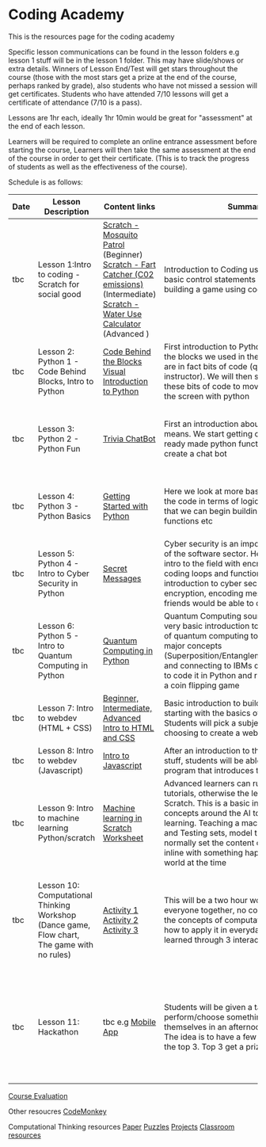 
# Coding Academy

This is the resources page for the coding academy

Specific lesson communications can be found in the lesson folders e.g lesson 1 stuff will be in the lesson 1 folder. This may have slide/shows or extra details. Winners of Lesson End/Test will get stars throughout the course (those with the most stars get a prize at the end of the course, perhaps ranked by grade), also students who have not missed a session will get certificates. Students who have attended 7/10 lessons will get a certificate of attendance (7/10 is a pass). 

Lessons are 1hr each, ideally 1hr 10min would be great for "assessment" at the end of each lesson. 

Learners will be required to complete an online entrance assessment before starting the course, Learners will then take the same assessment at the end of the course in order to get their certificate. (This is to track the progress of students as well as the effectiveness of the course). 

Schedule is as follows:


|Date| Lesson Description | Content links | Summary| Lesson End/Test
|-------|----------------------------------------------------|-------------------------------------------------|---------------------------------------------------------------------------------|---------------|
| tbc | Lesson 1:Intro to coding - Scratch for social good | [Scratch - Mosquito Patrol](https://projects.raspberrypi.org/en/projects/cd-sebento-scratch-1) (Beginner) <br>   [Scratch - Fart Catcher (C02 emissions)](https://projects.raspberrypi.org/en/projects/cd-sebento-scratch-3) (Intermediate) <br>[Scratch - Water Use Calculator](https://projects.raspberrypi.org/en/projects/cd-sebento-scratch-2) (Advanced )  | Introduction to Coding using Scratch. Here basic control statements are encountered in building a game using code blocks | Customise and play game|
| tbc | Lesson 2: Python 1 - Code Behind Blocks, Intro to Python                 | [Code Behind the Blocks](https://hourofpython.trinket.io/from-blocks-to-code-with-trinket#/reading-our-code/for-loops-in-code) <br> [Visual Introduction to Python](https://hourofpython.trinket.io/a-visual-introduction-to-python#/welcome/an-hour-of-code)                                       | First introduction to Python. We see how the blocks we used in the previous lesson are in fact bits of code (quick demo by instructor). We will then start playing with these bits of code to move a turtle around the screen with python | Kahoot quiz in the last 10 minutes |
| tbc | Lesson 3: Python 2 - Python Fun                           |   [Trivia ChatBot](https://app.codemonkey.com/hour-of-code/trivia-chatbot/course#2)  | First an introduction about what "trivia" means. We start getting comfortable with ready made python functions using them to create a chat bot| Last 10 minutes, see who can get the furtherest in [this](https://app.codemonkey.com/banana-tales/challenges/3-introduction) coding game 
| tbc | Lesson 4: Python 3 - Python Basics       |   [Getting Started with Python](https://docs.trinket.io/getting-started-with-python#/dictionaries/storing-information-together)                                                                                                 |Here we look at more basic components of the code in terms of logic and operations so that we can begin building our own functions etc | In the last 10 minutes see who can get the furtherest in [this](https://silentteacher.toxicode.fr/hour_of_code.html?theme=basic_python) game  |
| tbc | Lesson 5: Python 4 - Intro to Cyber Security in Python      | [Secret Messages](https://projects.raspberrypi.org/en/projects/secret-messages)                                                                                                                                          |Cyber security is an important component of the software sector. Here we give an intro to the field with encryption. We start coding loops and functions of our own in an introduction to cyber security with encryption, encoding messages that only friends would be able to decode | Decode a special message TBC|
| tbc | Lesson 6: Python 5 - Intro to Quantum Computing in Python     | [Quantum Computing in Python](https://github.com/TamatiB/coding_academy/tree/master/lesson_6)                                                                                                                                                                                     | Quantum Computing sounds crazy and it is, very basic introduction to the crazy world of quantum computing touching on basic major concepts (Superposition/Entanglement/Teleportation) and connecting to IBMs quantum computer to code it in Python and run a simulation for a coin flipping game| Play the coin flip game and always lose|
| tbc | Lesson 7: Intro to webdev (HTML + CSS)                         | [Beginner, Intermediate, Advanced Intro to HTML and CSS](https://projects.raspberrypi.org/en/coderdojo/21)                                                                                                                        | Basic introduction to building websites starting with the basics of HTML and CSS. Students will pick a subject of their choosing to create a website| tbc|
| tbc| Lesson 8: Intro to webdev (Javascript)                                 | [Intro to Javascript](https://hourofcode.com/vidcodeplastic)                                                                                                     | After an introduction to the HTML and CSS stuff, students will be able to go through a program that introduces them to Javascript.| tbc|
| tbc | Lesson 9: Intro to machine learning Python/scratch               | [Machine learning in Scratch Worksheet](https://machinelearningforkids.co.uk/#!/worksheets)                                                                                                                                                     | Advanced learners can run the Python tutorials, otherwise the lesson will be in Scratch. This is a basic introduction to the concepts around the AI tool Machine learning. Teaching a machine to learn, Train and Testing sets, model training. We normally set the content of this tutorial to be inline with something happening in the world at the time | Playing with the machine and seeing what it has learned or not learned|
| tbc | Lesson 10: Computational Thinking Workshop (Dance game, Flow chart, The game with no rules)  | [Activity 1](https://www.youtube.com/watch?v=II7tuwpifIM&ab_channel=MindFuelSTEMLearningResources) [Activity 2](https://drive.google.com/file/d/1S3gzAMVsgZcqqARhJ2aRDuu7XNDCx_Ts/view?usp=sharing) [Activity 3](https://code.org/curriculum/course3/1/Teacher#Activity1)                                                                                                                                                                                                     | This will be a two hour workshop with everyone together, no computers. Learning the concepts of computational thinking and how to apply it in everyday life. This will be learned through 3 interactive activities  | Students will work in groups to do some kind of electronics programming task using the tools they have learned tbc
| tbc | Lesson 11: Hackathon   |    tbc    e.g [Mobile App](https://projects.raspberrypi.org/en/projects/cd-sebento-appinv-1/2)                                                                                                                                                                                               | Students will be given a task to perform/choose something to code themselves in an afternoons session 3hrs. The idea is to have a few judges to score the top 3. Top 3 get a prize. |In future this could be displayed on Ada Lovelace day, this year however Ada Lovelace day is in the middle of the academy|                                                                                                                              |

[Course Evaluation](https://forms.gle/SfkEXWUZ8isGfWeo8)

Other resoucres
[CodeMonkey](https://www.codemonkey.com/hour-of-code/)  

Computational Thinking resources 
  [Paper](https://www.researchgate.net/publication/341199245_The_Hour_of_the_Code_Computational_thinking_workshop_in_a_primary_school_in_Guarda_Portugal) 
  [Puzzles](https://teachinglondoncomputing.org/puzzles/) 
  [Projects](https://www.kidscodecs.com/computational-thinking-projects/)
  [Classroom resources](https://www.gettingsmart.com/2018/05/10-classroom-ready-computational-thinking-resources-for-k-12/)
